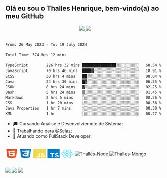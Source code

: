 ## Olá eu sou o Thalles Henrique, bem-vindo(a) ao meu GitHub

<div align="center">
  <a href="https://github.com/Thalles-HsA">
  <img height="180em" src="https://github-readme-stats.vercel.app/api?username=Thalles-HsA&show_icons=true&theme=radical&include_all_commits=true&count_private=true"/>
  <img height="180em" src="https://github-readme-stats.vercel.app/api/top-langs/?username=Thalles-HsA&exclude_repo=github-readme-stats,Pong,Freeway-JS&langs_count=5&theme=radical"/>
</div><br>
  
  <!--START_SECTION:waka-->

```txt
From: 26 May 2023 - To: 19 July 2024

Total Time: 374 hrs 12 mins

TypeScript        226 hrs 32 mins ███████████████░░░░░░░░░░   60.54 %
JavaScript        70 hrs 46 mins  ████▓░░░░░░░░░░░░░░░░░░░░   18.91 %
SCSS              30 hrs 4 mins   ██░░░░░░░░░░░░░░░░░░░░░░░   08.04 %
Java              24 hrs 30 mins  █▓░░░░░░░░░░░░░░░░░░░░░░░   06.55 %
JSON              8 hrs 24 mins   ▓░░░░░░░░░░░░░░░░░░░░░░░░   02.25 %
Bash              5 hrs 24 mins   ▒░░░░░░░░░░░░░░░░░░░░░░░░   01.45 %
Markdown          2 hrs 5 mins    ░░░░░░░░░░░░░░░░░░░░░░░░░   00.56 %
CSS               1 hr 20 mins    ░░░░░░░░░░░░░░░░░░░░░░░░░   00.36 %
Java Properties   1 hr 7 mins     ░░░░░░░░░░░░░░░░░░░░░░░░░   00.30 %
XML               1 hr            ░░░░░░░░░░░░░░░░░░░░░░░░░   00.27 %
```

<!--END_SECTION:waka-->

  - 🎓 Cursando Analise e Desenvolviemnte de Sistema;
  - 🌱 Trabalhando para @Selaz;
  - 🎯 Atuando como FullStack Developer;
 
<div style="display: inline_block"><br>
  <img align="center" alt="Thalles-HTML" height="30" width="40" src="https://raw.githubusercontent.com/devicons/devicon/master/icons/html5/html5-original.svg">
  <img align="center" alt="Thalles-CSS" height="30" width="40" src="https://raw.githubusercontent.com/devicons/devicon/master/icons/css3/css3-original.svg">
  <img align="center" alt="Thalles-Js" height="30" width="40" src="https://raw.githubusercontent.com/devicons/devicon/master/icons/javascript/javascript-plain.svg">
  <img align="center" alt="Thalles-Ts" height="30" width="40" src="https://raw.githubusercontent.com/devicons/devicon/master/icons/typescript/typescript-plain.svg">
  <img align="center" alt="Thalles-React" height="30" width="40" src="https://raw.githubusercontent.com/devicons/devicon/master/icons/react/react-original.svg">
  <img align="center" alt="Thalles-Node" height="30" width="40" src="https://cdn.jsdelivr.net/gh/devicons/devicon/icons/nodejs/nodejs-original.svg" />
  <img align="center" alt="Thalles-Mongo" height="30" width="40" src="https://cdn.jsdelivr.net/gh/devicons/devicon/icons/mongodb/mongodb-original.svg" />
  
</div>

 ##
  
<div>
  <a href="https://www.linkedin.com/in/thalles-hsa" target="_blank"><img src="https://img.shields.io/badge/-LinkedIn-%230077B5?style=for-the-badge&logo=linkedin&logoColor=white" target="_blank"></a> 
  <a href="https://instagram.com/thalleshsa" target="_blank"><img src="https://img.shields.io/badge/-Instagram-%23E4405F?style=for-the-badge&logo=instagram&logoColor=white" target="_blank"></a>
  <a href = "mailto:thsa.henrique@gmail.com"><img src="https://img.shields.io/badge/-Gmail-%23333?style=for-the-badge&logo=gmail&logoColor=white" target="_blank"></a>
   
</div>
